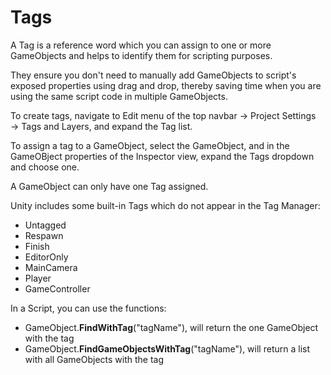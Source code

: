 # Tags

A Tag is a reference word which you can assign to one or more GameObjects and helps to identify them for scripting purposes.

They ensure you don't need to manually add GameObjects to script's exposed properties using drag and drop, thereby saving time when you are using the same script code in multiple GameObjects.

To create tags, navigate to Edit menu of the top navbar → Project Settings → Tags and Layers, and expand the Tag list.

To assign a tag to a GameObject, select the GameObject, and in the GameOBject properties of the Inspector view, expand the Tags dropdown and choose one.

A GameObject can only have one Tag assigned.

Unity includes some built-in Tags which do not appear in the Tag Manager:

* Untagged
* Respawn
* Finish
* EditorOnly
* MainCamera
* Player
* GameController

In a Script, you can use the functions:

* GameObject.**FindWithTag**("tagName"), will return the one GameObject with the tag
* GameObject.**FindGameObjectsWithTag**("tagName"), will return a list with all GameObjects with the tag